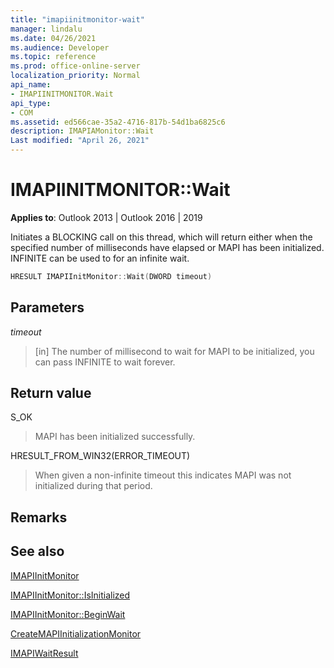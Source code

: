 ```yaml
---
title: "imapiinitmonitor-wait" 
manager: lindalu
ms.date: 04/26/2021
ms.audience: Developer
ms.topic: reference
ms.prod: office-online-server
localization_priority: Normal
api_name:
- IMAPIINITMONITOR.Wait
api_type:
- COM
ms.assetid: ed566cae-35a2-4716-817b-54d1ba6825c6
description: IMAPIAMonitor::Wait
Last modified: "April 26, 2021"
---
```


# IMAPIINITMONITOR::Wait
  
**Applies to**: Outlook 2013 | Outlook 2016 | 2019
  
Initiates a BLOCKING call on this thread, which will return either when the specified number of milliseconds have elapsed or MAPI has been initialized.  INFINITE can be used to for an infinite wait.

```cpp
HRESULT IMAPIInitMonitor::Wait(DWORD timeout)
```

## Parameters
_timeout_
> [in] The number of millisecond to wait for MAPI to be initialized, you can pass INFINITE to wait forever.

## Return value

S_OK
> MAPI has been initialized successfully.

HRESULT_FROM_WIN32(ERROR_TIMEOUT)
> When given a non-infinite timeout this indicates MAPI was not initialized during that period.

## Remarks
  
## See also

[IMAPIInitMonitor](imapiinitmonitoriunknown.md)

[IMAPIInitMonitor::IsInitialized](imapiinitmonitor-isinitialized.md)

[IMAPIInitMonitor::BeginWait](imapiinitmonitor-beginwait.md)

[CreateMAPIInitializationMonitor](createmapiinitializationmonitor.md)

[IMAPIWaitResult](imapiwaitresultiunknown.md)
